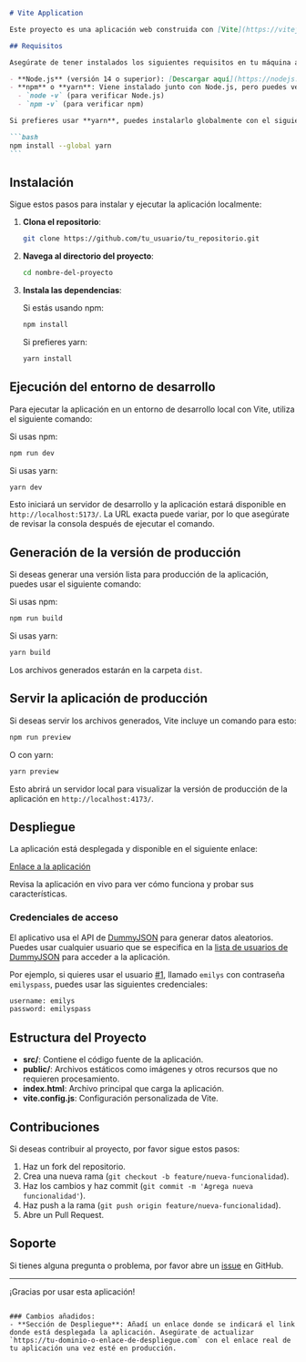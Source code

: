 ````markdown
# Vite Application

Este proyecto es una aplicación web construida con [Vite](https://vitejs.dev/). Vite es una herramienta moderna para el desarrollo rápido de aplicaciones web con un entorno de desarrollo ágil y soporte para hot module replacement (HMR).

## Requisitos

Asegúrate de tener instalados los siguientes requisitos en tu máquina antes de ejecutar la aplicación:

- **Node.js** (versión 14 o superior): [Descargar aquí](https://nodejs.org/)
- **npm** o **yarn**: Viene instalado junto con Node.js, pero puedes verificar la versión con los siguientes comandos:
  - `node -v` (para verificar Node.js)
  - `npm -v` (para verificar npm)

Si prefieres usar **yarn**, puedes instalarlo globalmente con el siguiente comando:

```bash
npm install --global yarn
```
````

## Instalación

Sigue estos pasos para instalar y ejecutar la aplicación localmente:

1. **Clona el repositorio**:

   ```bash
   git clone https://github.com/tu_usuario/tu_repositorio.git
   ```

2. **Navega al directorio del proyecto**:

   ```bash
   cd nombre-del-proyecto
   ```

3. **Instala las dependencias**:

   Si estás usando npm:

   ```bash
   npm install
   ```

   Si prefieres yarn:

   ```bash
   yarn install
   ```

## Ejecución del entorno de desarrollo

Para ejecutar la aplicación en un entorno de desarrollo local con Vite, utiliza el siguiente comando:

Si usas npm:

```bash
npm run dev
```

Si usas yarn:

```bash
yarn dev
```

Esto iniciará un servidor de desarrollo y la aplicación estará disponible en `http://localhost:5173/`. La URL exacta puede variar, por lo que asegúrate de revisar la consola después de ejecutar el comando.

## Generación de la versión de producción

Si deseas generar una versión lista para producción de la aplicación, puedes usar el siguiente comando:

Si usas npm:

```bash
npm run build
```

Si usas yarn:

```bash
yarn build
```

Los archivos generados estarán en la carpeta `dist`.

## Servir la aplicación de producción

Si deseas servir los archivos generados, Vite incluye un comando para esto:

```bash
npm run preview
```

O con yarn:

```bash
yarn preview
```

Esto abrirá un servidor local para visualizar la versión de producción de la aplicación en `http://localhost:4173/`.

## Despliegue

La aplicación está desplegada y disponible en el siguiente enlace:

[Enlace a la aplicación](https://main.d1jqu5abdlndz3.amplifyapp.com)

Revisa la aplicación en vivo para ver cómo funciona y probar sus características.

### Credenciales de acceso

El aplicativo usa el API de [DummyJSON](https://dummyjson.com/) para generar datos aleatorios.
Puedes usar cualquier usuario que se especifica en la [lista de usuarios de DummyJSON](https://dummyjson.com/users) para acceder a la aplicación.

Por ejemplo, si quieres usar el usuario [#1](https://dummyjson.com/users/1), llamado `emilys` con contraseña `emilyspass`, puedes usar las siguientes credenciales:

```bash
username: emilys
password: emilyspass
```

## Estructura del Proyecto

- **src/**: Contiene el código fuente de la aplicación.
- **public/**: Archivos estáticos como imágenes y otros recursos que no requieren procesamiento.
- **index.html**: Archivo principal que carga la aplicación.
- **vite.config.js**: Configuración personalizada de Vite.

## Contribuciones

Si deseas contribuir al proyecto, por favor sigue estos pasos:

1. Haz un fork del repositorio.
2. Crea una nueva rama (`git checkout -b feature/nueva-funcionalidad`).
3. Haz los cambios y haz commit (`git commit -m 'Agrega nueva funcionalidad'`).
4. Haz push a la rama (`git push origin feature/nueva-funcionalidad`).
5. Abre un Pull Request.

## Soporte

Si tienes alguna pregunta o problema, por favor abre un [issue](https://github.com/tu_usuario/tu_repositorio/issues) en GitHub.

---

¡Gracias por usar esta aplicación!

```

### Cambios añadidos:
- **Sección de Despliegue**: Añadí un enlace donde se indicará el link donde está desplegada la aplicación. Asegúrate de actualizar `https://tu-dominio-o-enlace-de-despliegue.com` con el enlace real de tu aplicación una vez esté en producción.
```

